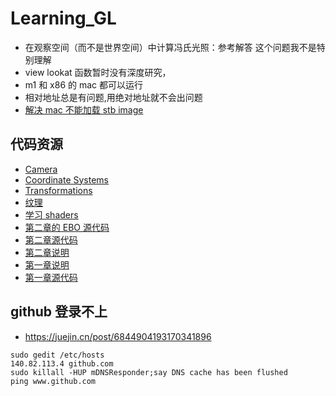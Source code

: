 # Learning_GL

- 在观察空间（而不是世界空间）中计算冯氏光照：参考解答 这个问题我不是特别理解
- view lookat 函数暂时没有深度研究，
- m1 和 x86 的 mac 都可以运行
- 相对地址总是有问题,用绝对地址就不会出问题
- [解决 mac 不能加载 stb image](https://github.com/Polytonic/Glitter/issues/70)

## 代码资源
- [Camera](https://learnopengl-cn.github.io/01%20Getting%20started/09%20Camera/#_9)
- [Coordinate Systems](https://learnopengl-cn.github.io/01%20Getting%20started/08%20Coordinate%20Systems/)
- [Transformations](https://learnopengl-cn.github.io/01%20Getting%20started/06%20Textures/)
- [纹理](https://learnopengl-cn.github.io/01%20Getting%20started/06%20Textures/)
- [学习 shaders ](https://learnopengl-cn.github.io/01%20Getting%20started/05%20Shaders/)
- [第二章的 EBO 源代码](https://learnopengl.com/code_viewer_gh.php?code=src/1.getting_started/2.2.hello_triangle_indexed/hello_triangle_indexed.cpp)
- [第二章源代码](https://learnopengl.com/code_viewer_gh.php?code=src/1.getting_started/2.1.hello_triangle/hello_triangle.cpp)
- [第二章说明](https://learnopengl-cn.github.io/01%20Getting%20started/04%20Hello%20Triangle/)
- [第一章说明](https://learnopengl-cn.github.io/01%20Getting%20started/03%20Hello%20Window/)
- [第一章源代码](https://learnopengl.com/code_viewer_gh.php?code=src/1.getting_started/1.2.hello_window_clear/hello_window_clear.cpp)

## github 登录不上
- https://juejin.cn/post/6844904193170341896
```
sudo gedit /etc/hosts
140.82.113.4 github.com
sudo killall -HUP mDNSResponder;say DNS cache has been flushed
ping www.github.com
```